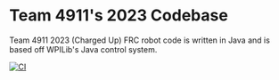 # Team 4911's 2023 Codebase
Team 4911 2023 (Charged Up) FRC robot code is written in Java and is based off WPILib's Java control system.

[![CI](https://github.com/frc4911/2023-ChargedUp/actions/workflows/main.yml/badge.svg)](https://github.com/frc4911/2023-ChargedUp/actions/workflows/main.yml)
